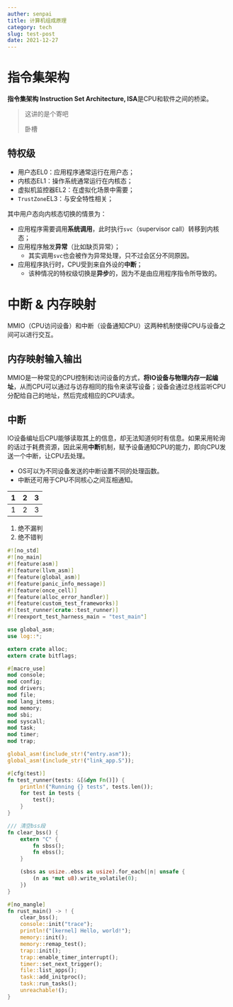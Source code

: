 ```yaml
---
auther: senpai
title: 计算机组成原理
category: tech
slug: test-post
date: 2021-12-27
---
```




# 指令集架构

**指令集架构 Instruction Set Architecture, ISA**是CPU和软件之间的桥梁。

> 这讲的是个寄吧
> 
> 卧槽

## 特权级

* 用户态EL0：应用程序通常运行在用户态；
* 内核态EL1：操作系统通常运行在内核态；
* 虚拟机监控器EL2：在虚拟化场景中需要；
* `TrustZone`EL3：与安全特性相关；

其中用户态向内核态切换的情景为：

* 应用程序需要调用**系统调用**，此时执行`svc`（supervisor call）转移到内核态；
* 应用程序触发**异常**（比如缺页异常）；
    * 其实调用`svc`也会被作为异常处理，只不过会区分不同原因。
* 应用程序执行时，CPU受到来自外设的**中断**；
    * 该种情况的特权级切换是**异步**的，因为不是由应用程序指令所导致的。

# 中断 & 内存映射

MMIO（CPU访问设备）和中断（设备通知CPU）这两种机制使得CPU与设备之间可以进行交互。

## 内存映射输入输出

MMIO是一种常见的CPU控制和访问设备的方式，**将IO设备与物理内存一起编址**，从而CPU可以通过与访存相同的指令来读写设备；设备会通过总线监听CPU分配给自己的地址，然后完成相应的CPU请求。

## 中断

IO设备编址后CPU能够读取其上的信息，却无法知道何时有信息。如果采用轮询的话过于耗费资源，因此采用**中断**机制，赋予设备通知CPU的能力，即向CPU发送一个中断，让CPU去处理。

* OS可以为不同设备发送的中断设置不同的处理函数。
* 中断还可用于CPU不同核心之间互相通知。



| 1    | 2    | 3    |
| ---- | ---- | ---- |
| 1    | 2    | 3    |

1. 绝不漏判
2. 绝不错判

```rust
#![no_std]
#![no_main]
#![feature(asm)]
#![feature(llvm_asm)]
#![feature(global_asm)]
#![feature(panic_info_message)]
#![feature(once_cell)]
#![feature(alloc_error_handler)]
#![feature(custom_test_frameworks)]
#![test_runner(crate::test_runner)]
#![reexport_test_harness_main = "test_main"]

use global_asm;
use log::*;

extern crate alloc;
extern crate bitflags;

#[macro_use]
mod console;
mod config;
mod drivers;
mod file;
mod lang_items;
mod memory;
mod sbi;
mod syscall;
mod task;
mod timer;
mod trap;

global_asm!(include_str!("entry.asm"));
global_asm!(include_str!("link_app.S"));

#[cfg(test)]
fn test_runner(tests: &[&dyn Fn()]) {
    println!("Running {} tests", tests.len());
    for test in tests {
        test();
    }
}

/// 清空bss段
fn clear_bss() {
    extern "C" {
        fn sbss();
        fn ebss();
    }

    (sbss as usize..ebss as usize).for_each(|n| unsafe {
        (n as *mut u8).write_volatile(0);
    })
}

#[no_mangle]
fn rust_main() -> ! {
    clear_bss();
    console::init("trace");
    println!("[kernel] Hello, world!");
    memory::init();
    memory::remap_test();
    trap::init();
    trap::enable_timer_interrupt();
    timer::set_next_trigger();
    file::list_apps();
    task::add_initproc();
    task::run_tasks();
    unreachable!();
}
```

